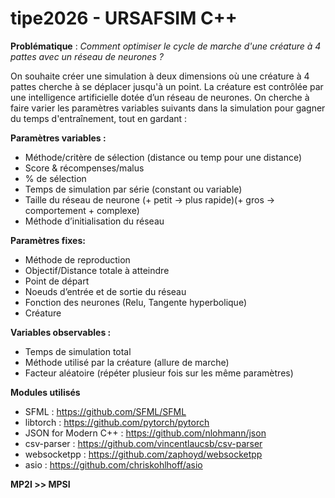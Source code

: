 # tipe2026 - URSAFSIM C++

**Problématique** : *Comment optimiser le cycle de marche d'une créature à 4 pattes avec un réseau de neurones ?*


On souhaite créer une simulation à deux dimensions où une créature à 4 pattes cherche à se déplacer jusqu'à un point. La créature est contrôlée par une intelligence artificielle dotée d’un réseau de neurones.
On cherche à faire varier les paramètres variables suivants dans la simulation pour gagner du temps d'entraînement, tout en gardant  : 

**Paramètres variables :**
- Méthode/critère de sélection (distance ou temp pour une distance)
- Score & récompenses/malus
- % de sélection
- Temps de simulation par série (constant ou variable)
- Taille du réseau de neurone (+ petit -> plus rapide)(+ gros -> comportement + complexe)
- Méthode d’initialisation du réseau

**Paramètres fixes:**
- Méthode de reproduction
- Objectif/Distance totale à atteindre
- Point de départ
- Noeuds d’entrée et de sortie du réseau
- Fonction des neurones (Relu, Tangente hyperbolique)
- Créature

**Variables observables :**
- Temps de simulation total
- Méthode utilisé par la créature (allure de marche)
- Facteur aléatoire (répéter plusieur fois sur les même paramètres)


**Modules utilisés**
- SFML : https://github.com/SFML/SFML
- libtorch : https://github.com/pytorch/pytorch
- JSON for Modern C++ : https://github.com/nlohmann/json
- csv-parser : https://github.com/vincentlaucsb/csv-parser
- websocketpp : https://github.com/zaphoyd/websocketpp
- asio : https://github.com/chriskohlhoff/asio


**MP2I >> MPSI**
